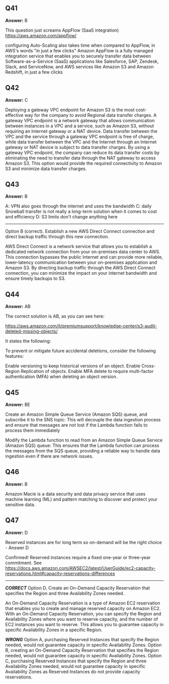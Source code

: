 ## Q41
**Answer:** B

This question just screams AppFlow (SaaS integration)
https://aws.amazon.com/appflow/

configuring Auto-Scaling also takes time when compared to AppFlow,
in AWS's words "in just a few clicks"
Amazon AppFlow is a fully managed integration service that enables you to securely transfer data between 
Software-as-a-Service (SaaS) applications like Salesforce, SAP, Zendesk, Slack, and ServiceNow, and AWS services like Amazon S3 and Amazon Redshift, in just a few clicks

## Q42
**Answer:** C 

Deploying a gateway VPC endpoint for Amazon S3 is the most cost-effective way for the company to avoid Regional data transfer charges. A gateway VPC endpoint is a network gateway that allows communication between instances in a VPC and a service, such as Amazon S3, without requiring an Internet gateway or a NAT device. Data transfer between the VPC and the service through a gateway VPC endpoint is free of charge, while data transfer between the VPC and the Internet through an Internet gateway or NAT device is subject to data transfer charges. By using a gateway VPC endpoint, the company can reduce its data transfer costs by eliminating the need to transfer data through the NAT gateway to access Amazon S3. This option would provide the required connectivity to Amazon S3 and minimize data transfer charges.

## Q43
**Answer:** B

A: VPN also goes through the internet and uses the bandwidth
C: daily Snowball transfer is not really a long-term solution when it comes to cost and efficiency
D: S3 limits don't change anything here

----------------
Option B (correct). Establish a new AWS Direct Connect connection and direct backup traffic through this new connection.

AWS Direct Connect is a network service that allows you to establish a dedicated network connection from your on-premises data center to AWS. This connection bypasses the public Internet and can provide more reliable, lower-latency communication between your on-premises application and Amazon S3. By directing backup traffic through the AWS Direct Connect connection, you can minimize the impact on your internet bandwidth and ensure timely backups to S3.

## Q44
**Answer:** AB

The correct solution is AB, as you can see here:

https://aws.amazon.com/it/premiumsupport/knowledge-center/s3-audit-deleted-missing-objects/

It states the following:

To prevent or mitigate future accidental deletions, consider the following features:

Enable versioning to keep historical versions of an object.
Enable Cross-Region Replication of objects.
Enable MFA delete to require multi-factor authentication (MFA) when deleting an object version.

## Q45
**Answer:** BE

Create an Amazon Simple Queue Service (Amazon SQS) queue, and subscribe it to the SNS topic: This will decouple the data ingestion process and ensure that messages are not lost if the Lambda function fails to process them immediately

Modify the Lambda function to read from an Amazon Simple Queue Service (Amazon SQS) queue: This ensures that the Lambda function can process the messages from the SQS queue, providing a reliable way to handle data ingestion even if there are network issues.

## Q46
**Answer:** B

Amazon Macie is a data security and data privacy service that uses machine learning (ML) and pattern matching to discover and protect your sensitive data.

## Q47
**Answer:** D

Reserved instances are for long term so on-demand will be the right choice - Answer D

Confirmed! Reserved instances require a fixed one-year or three-year commitment. See https://docs.aws.amazon.com/AWSEC2/latest/UserGuide/ec2-capacity-reservations.html#capacity-reservations-differences

-----------

***CORRECT***
Option D. Create an On-Demand Capacity Reservation that specifies the Region and three Availability Zones needed.

An On-Demand Capacity Reservation is a type of Amazon EC2 reservation that enables you to create and manage reserved capacity on Amazon EC2. With an On-Demand Capacity Reservation, you can specify the Region and Availability Zones where you want to reserve capacity, and the number of EC2 instances you want to reserve. This allows you to guarantee capacity in specific Availability Zones in a specific Region.

***WRONG***
Option A, purchasing Reserved Instances that specify the Region needed, would not guarantee capacity in specific Availability Zones.
Option B, creating an On-Demand Capacity Reservation that specifies the Region needed, would not guarantee capacity in specific Availability Zones.
Option C, purchasing Reserved Instances that specify the Region and three Availability Zones needed, would not guarantee capacity in specific Availability Zones as Reserved Instances do not provide capacity reservations.
